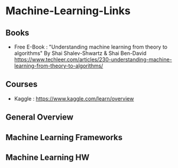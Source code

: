 # Machine-Learning-Links

## Books
* Free E-Book : "Understanding machine learning from theory to algorithms" By Shai Shalev-Shwartz & Shai Ben-David
https://www.techleer.com/articles/230-understanding-machine-learning-from-theory-to-algorithms/

## Courses
* Kaggle : https://www.kaggle.com/learn/overview
## General Overview
## Machine Learning Frameworks
## Machine Learning HW
